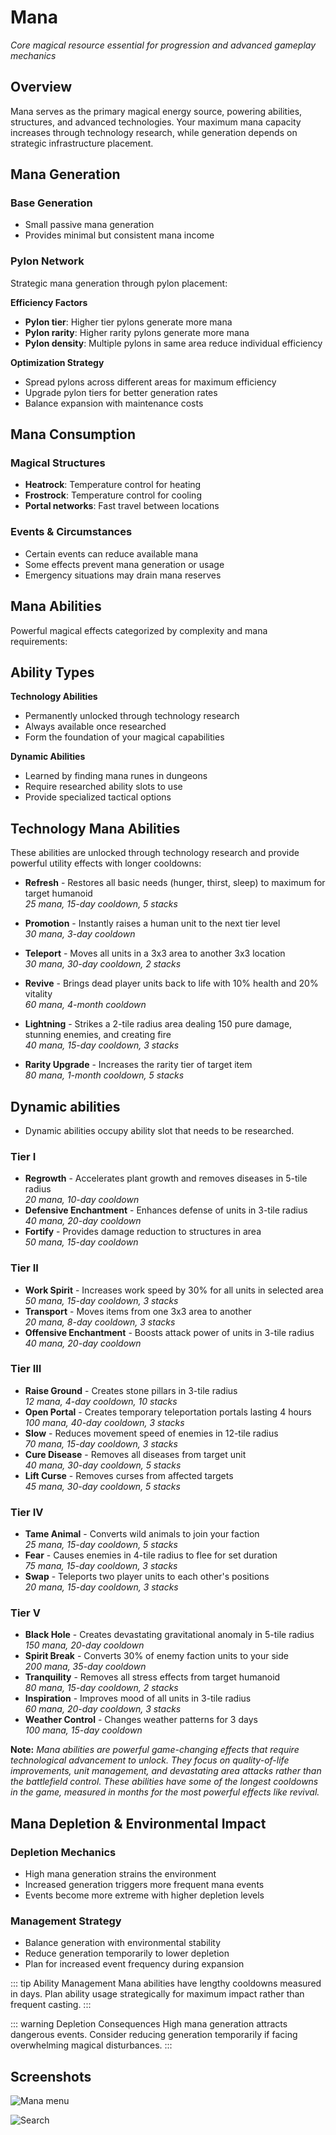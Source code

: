 # Mana

*Core magical resource essential for progression and advanced gameplay mechanics*

## Overview

Mana serves as the primary magical energy source, powering abilities, structures, and advanced technologies. 
Your maximum mana capacity increases through technology research, while generation depends on strategic infrastructure placement.

## Mana Generation

### Base Generation
- Small passive mana generation
- Provides minimal but consistent mana income

### Pylon Network
Strategic mana generation through pylon placement:

**Efficiency Factors**
- **Pylon tier**: Higher tier pylons generate more mana
- **Pylon rarity**: Higher rarity pylons generate more mana
- **Pylon density**: Multiple pylons in same area reduce individual efficiency

**Optimization Strategy**
- Spread pylons across different areas for maximum efficiency
- Upgrade pylon tiers for better generation rates
- Balance expansion with maintenance costs

## Mana Consumption

### Magical Structures
- **Heatrock**: Temperature control for heating
- **Frostrock**: Temperature control for cooling
- **Portal networks**: Fast travel between locations

### Events & Circumstances
- Certain events can reduce available mana
- Some effects prevent mana generation or usage
- Emergency situations may drain mana reserves

## Mana Abilities

Powerful magical effects categorized by complexity and mana requirements:

## Ability Types

**Technology Abilities**
- Permanently unlocked through technology research
- Always available once researched
- Form the foundation of your magical capabilities

**Dynamic Abilities**
- Learned by finding mana runes in dungeons
- Require researched ability slots to use
- Provide specialized tactical options

## **Technology Mana Abilities**

These abilities are unlocked through technology research and provide powerful utility effects with longer cooldowns:

- **Refresh** - Restores all basic needs (hunger, thirst, sleep) to maximum for target humanoid  
  *25 mana, 15-day cooldown, 5 stacks*

- **Promotion** - Instantly raises a human unit to the next tier level  
  *30 mana, 3-day cooldown*

- **Teleport** - Moves all units in a 3x3 area to another 3x3 location  
  *30 mana, 30-day cooldown, 2 stacks*

- **Revive** - Brings dead player units back to life with 10% health and 20% vitality  
  *60 mana, 4-month cooldown*

- **Lightning** - Strikes a 2-tile radius area dealing 150 pure damage, stunning enemies, and creating fire  
  *40 mana, 15-day cooldown, 3 stacks*

- **Rarity Upgrade** - Increases the rarity tier of target item  
  *80 mana, 1-month cooldown, 5 stacks*

## Dynamic abilities

- Dynamic abilities occupy ability slot that needs to be researched.

### Tier I
- **Regrowth** - Accelerates plant growth and removes diseases in 5-tile radius  
  *20 mana, 10-day cooldown*
- **Defensive Enchantment** - Enhances defense of units in 3-tile radius  
  *40 mana, 20-day cooldown*
- **Fortify** - Provides damage reduction to structures in area  
  *50 mana, 15-day cooldown*

### Tier II
- **Work Spirit** - Increases work speed by 30% for all units in selected area  
  *50 mana, 15-day cooldown, 3 stacks*
- **Transport** - Moves items from one 3x3 area to another  
  *20 mana, 8-day cooldown, 3 stacks*
- **Offensive Enchantment** - Boosts attack power of units in 3-tile radius  
  *40 mana, 20-day cooldown*

### Tier III
- **Raise Ground** - Creates stone pillars in 3-tile radius  
  *12 mana, 4-day cooldown, 10 stacks*
- **Open Portal** - Creates temporary teleportation portals lasting 4 hours  
  *100 mana, 40-day cooldown, 3 stacks*
- **Slow** - Reduces movement speed of enemies in 12-tile radius  
  *70 mana, 15-day cooldown, 3 stacks*
- **Cure Disease** - Removes all diseases from target unit  
  *40 mana, 30-day cooldown, 5 stacks*
- **Lift Curse** - Removes curses from affected targets  
  *45 mana, 30-day cooldown, 5 stacks*

### Tier IV
- **Tame Animal** - Converts wild animals to join your faction  
  *25 mana, 15-day cooldown, 5 stacks*
- **Fear** - Causes enemies in 4-tile radius to flee for set duration  
  *75 mana, 15-day cooldown, 3 stacks*
- **Swap** - Teleports two player units to each other's positions  
  *20 mana, 15-day cooldown, 3 stacks*

### Tier V
- **Black Hole** - Creates devastating gravitational anomaly in 5-tile radius  
  *150 mana, 20-day cooldown*
- **Spirit Break** - Converts 30% of enemy faction units to your side  
  *200 mana, 35-day cooldown*
- **Tranquility** - Removes all stress effects from target humanoid  
  *80 mana, 15-day cooldown, 2 stacks*
- **Inspiration** - Improves mood of all units in 3-tile radius  
  *60 mana, 20-day cooldown, 3 stacks*
- **Weather Control** - Changes weather patterns for 3 days  
  *100 mana, 15-day cooldown*

**Note:** *Mana abilities are powerful game-changing effects that require technological advancement to unlock. They focus 
on quality-of-life improvements, unit management, and devastating area attacks rather than the battlefield control. 
These abilities have some of the longest cooldowns in the game, measured in months for the most powerful effects like revival.*

## Mana Depletion & Environmental Impact

### Depletion Mechanics
- High mana generation strains the environment
- Increased generation triggers more frequent mana events
- Events become more extreme with higher depletion levels

### Management Strategy
- Balance generation with environmental stability
- Reduce generation temporarily to lower depletion
- Plan for increased event frequency during expansion

::: tip Ability Management
Mana abilities have lengthy cooldowns measured in days. Plan ability usage strategically for maximum impact rather than frequent casting.
:::

::: warning Depletion Consequences
High mana generation attracts dangerous events. Consider reducing generation temporarily if facing overwhelming magical disturbances.
:::

## Screenshots

![Mana menu](/resources/menus/mana_abilities.png)

![Search](/resources/menus/search.png)
